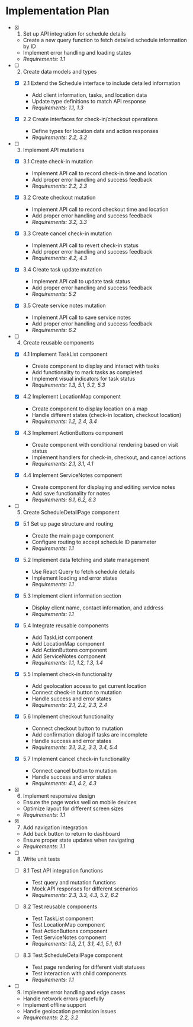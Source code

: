 # Implementation Plan

- [x] 1. Set up API integration for schedule details

  - Create a new query function to fetch detailed schedule information by ID
  - Implement error handling and loading states
  - _Requirements: 1.1_

- [ ] 2. Create data models and types

  - [x] 2.1 Extend the Schedule interface to include detailed information

    - Add client information, tasks, and location data
    - Update type definitions to match API response
    - _Requirements: 1.1, 1.3_

  - [x] 2.2 Create interfaces for check-in/checkout operations
    - Define types for location data and action responses
    - _Requirements: 2.2, 3.2_

- [ ] 3. Implement API mutations

  - [x] 3.1 Create check-in mutation

    - Implement API call to record check-in time and location
    - Add proper error handling and success feedback
    - _Requirements: 2.2, 2.3_

  - [x] 3.2 Create checkout mutation

    - Implement API call to record checkout time and location
    - Add proper error handling and success feedback
    - _Requirements: 3.2, 3.3_

  - [x] 3.3 Create cancel check-in mutation

    - Implement API call to revert check-in status
    - Add proper error handling and success feedback
    - _Requirements: 4.2, 4.3_

  - [x] 3.4 Create task update mutation

    - Implement API call to update task status
    - Add proper error handling and success feedback
    - _Requirements: 5.2_

  - [x] 3.5 Create service notes mutation
    - Implement API call to save service notes
    - Add proper error handling and success feedback
    - _Requirements: 6.2_

- [ ] 4. Create reusable components

  - [x] 4.1 Implement TaskList component

    - Create component to display and interact with tasks
    - Add functionality to mark tasks as completed
    - Implement visual indicators for task status
    - _Requirements: 1.3, 5.1, 5.2, 5.3_

  - [x] 4.2 Implement LocationMap component

    - Create component to display location on a map
    - Handle different states (check-in location, checkout location)
    - _Requirements: 1.2, 2.4, 3.4_

  - [x] 4.3 Implement ActionButtons component

    - Create component with conditional rendering based on visit status
    - Implement handlers for check-in, checkout, and cancel actions
    - _Requirements: 2.1, 3.1, 4.1_

  - [x] 4.4 Implement ServiceNotes component
    - Create component for displaying and editing service notes
    - Add save functionality for notes
    - _Requirements: 6.1, 6.2, 6.3_

- [ ] 5. Create ScheduleDetailPage component

  - [x] 5.1 Set up page structure and routing

    - Create the main page component
    - Configure routing to accept schedule ID parameter
    - _Requirements: 1.1_

  - [x] 5.2 Implement data fetching and state management

    - Use React Query to fetch schedule details
    - Implement loading and error states
    - _Requirements: 1.1_

  - [x] 5.3 Implement client information section

    - Display client name, contact information, and address
    - _Requirements: 1.1_

  - [x] 5.4 Integrate reusable components

    - Add TaskList component
    - Add LocationMap component
    - Add ActionButtons component
    - Add ServiceNotes component
    - _Requirements: 1.1, 1.2, 1.3, 1.4_

  - [x] 5.5 Implement check-in functionality

    - Add geolocation access to get current location
    - Connect check-in button to mutation
    - Handle success and error states
    - _Requirements: 2.1, 2.2, 2.3, 2.4_

  - [x] 5.6 Implement checkout functionality

    - Connect checkout button to mutation
    - Add confirmation dialog if tasks are incomplete
    - Handle success and error states
    - _Requirements: 3.1, 3.2, 3.3, 3.4, 5.4_

  - [x] 5.7 Implement cancel check-in functionality
    - Connect cancel button to mutation
    - Handle success and error states
    - _Requirements: 4.1, 4.2, 4.3_

- [x] 6. Implement responsive design

  - Ensure the page works well on mobile devices
  - Optimize layout for different screen sizes
  - _Requirements: 1.1_

- [x] 7. Add navigation integration

  - Add back button to return to dashboard
  - Ensure proper state updates when navigating
  - _Requirements: 1.1_

- [ ] 8. Write unit tests

  - [ ] 8.1 Test API integration functions

    - Test query and mutation functions
    - Mock API responses for different scenarios
    - _Requirements: 2.3, 3.3, 4.3, 5.2, 6.2_

  - [ ] 8.2 Test reusable components

    - Test TaskList component
    - Test LocationMap component
    - Test ActionButtons component
    - Test ServiceNotes component
    - _Requirements: 1.3, 2.1, 3.1, 4.1, 5.1, 6.1_

  - [ ] 8.3 Test ScheduleDetailPage component
    - Test page rendering for different visit statuses
    - Test interaction with child components
    - _Requirements: 1.1_

- [ ] 9. Implement error handling and edge cases
  - Handle network errors gracefully
  - Implement offline support
  - Handle geolocation permission issues
  - _Requirements: 2.2, 3.2_
